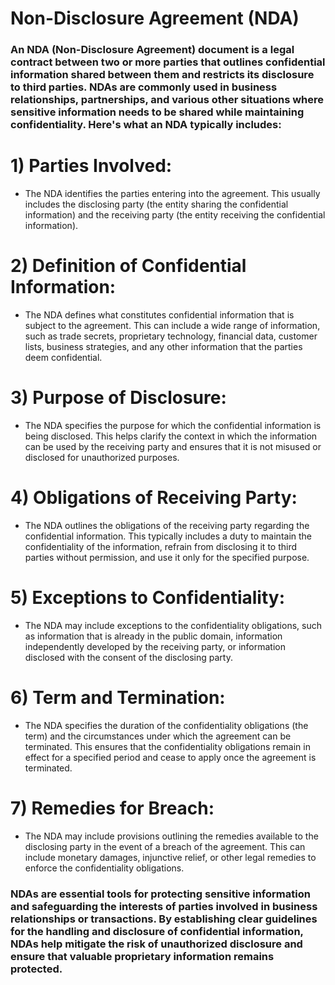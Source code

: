 # Non-Disclosure Agreement (NDA)

### An NDA (Non-Disclosure Agreement) document is a legal contract between two or more parties that outlines confidential information shared between them and restricts its disclosure to third parties. NDAs are commonly used in business relationships, partnerships, and various other situations where sensitive information needs to be shared while maintaining confidentiality. Here's what an NDA typically includes:

# 1) Parties Involved:

 - The NDA identifies the parties entering into the agreement. This usually includes the disclosing party (the entity sharing the confidential information) and the receiving party (the entity receiving the confidential information).

# 2) Definition of Confidential Information:

 - The NDA defines what constitutes confidential information that is subject to the agreement. This can include a wide range of information, such as trade secrets, proprietary technology, financial data, customer lists, business strategies, and any other information that the parties deem confidential.

# 3) Purpose of Disclosure:

 - The NDA specifies the purpose for which the confidential information is being disclosed. This helps clarify the context in which the information can be used by the receiving party and ensures that it is not misused or disclosed for unauthorized purposes.

# 4) Obligations of Receiving Party:

 - The NDA outlines the obligations of the receiving party regarding the confidential information. This typically includes a duty to maintain the confidentiality of the information, refrain from disclosing it to third parties without permission, and use it only for the specified purpose.

# 5) Exceptions to Confidentiality:

 - The NDA may include exceptions to the confidentiality obligations, such as information that is already in the public domain, information independently developed by the receiving party, or information disclosed with the consent of the disclosing party.

# 6) Term and Termination:

 - The NDA specifies the duration of the confidentiality obligations (the term) and the circumstances under which the agreement can be terminated. This ensures that the confidentiality obligations remain in effect for a specified period and cease to apply once the agreement is terminated.

# 7) Remedies for Breach:

 - The NDA may include provisions outlining the remedies available to the disclosing party in the event of a breach of the agreement. This can include monetary damages, injunctive relief, or other legal remedies to enforce the confidentiality obligations.

### NDAs are essential tools for protecting sensitive information and safeguarding the interests of parties involved in business relationships or transactions. By establishing clear guidelines for the handling and disclosure of confidential information, NDAs help mitigate the risk of unauthorized disclosure and ensure that valuable proprietary information remains protected.
